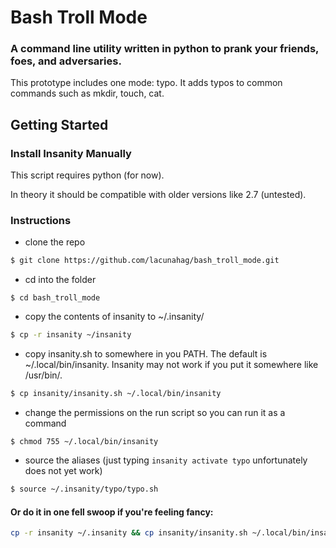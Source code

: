 # Bash Troll Mode
### A command line utility written in python to prank your friends, foes, and adversaries.
This prototype includes one mode: typo. It adds typos to common commands such as mkdir, touch, cat.

## Getting Started
### Install Insanity Manually
This script requires python (for now).

In theory it should be compatible with older versions like 2.7 (untested).
### Instructions
- clone the repo
```bash
$ git clone https://github.com/lacunahag/bash_troll_mode.git
```
- cd into the folder
```
$ cd bash_troll_mode
```
- copy the contents of insanity to ~/.insanity/
```bash
$ cp -r insanity ~/insanity
```
- copy insanity.sh to somewhere in you PATH. The default is ~/.local/bin/insanity. Insanity may not work if you put it somewhere like /usr/bin/.
```bash
$ cp insanity/insanity.sh ~/.local/bin/insanity
```
- change the permissions on the run script so you can run it as a command
```
$ chmod 755 ~/.local/bin/insanity 
```
- source the aliases (just typing `insanity activate typo` unfortunately does not yet work)
```bash
$ source ~/.insanity/typo/typo.sh
```

#### Or do it in one fell swoop if you're feeling fancy:
```bash
cp -r insanity ~/.insanity && cp insanity/insanity.sh ~/.local/bin/insanity && chmod 755 ~/.local/bin/insanity 
```
